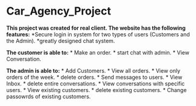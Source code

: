# Car_Agency_Project

**This project was created for real client. The website has the following features:** 
*Secure login in system for two types of users (Customers and the Admin).
*greatly designed chat system.
  
**The customer is able to:**
    * Make an order.
    * start chat with admin. 
    * View Conversation.
  
 **The admin is able to:** 
    * Add Customers.
    * View all orders.
    * View only orders of the week.
    * delete orders.
    * Send messages to users.
    * View Inbox.
    * delete entire conversations.
    * View conversations with specific users.
    * View existing customers.
    * delete existing customers.
    * Change passowrds of existing customers.
    
